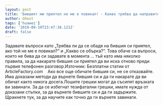```yaml
---
layout: post
title: 'Бившият ми приятел не ме е повикал! - Какво трябва да направите.'
author: Ghost
tags: ['huawei']
date: '2019-09-19T23:47:38.121Z'
draft: false
---
```


Задавате въпроси като „Трябва ли да се обадя на бившия си приятел, ако той не ме е повикал?“ и „Какво се обърка?“. Това обаче са въпроси, които не бива да си задавате в момента ... тъй като има няколко правила, за да накарате бившия си приятел да ви иска отново преди първия телефонен разговор.Източник: Безплатни статии от ArticleFactory.com    Ако все още обичате бившия си, не се отказвайте. Има доказани методи да върнете бившия си и да ги накарате да ви обичат както никога досега.Лошите грешки могат да съсипят връзката ви завинаги. За да се избегнат тезифатални грешки, имате нужда от доказани стъпки, за да върнете бившите си и да ги задържите.  Щракнете тук, за да научите как точно да ги върнете завинаги.
